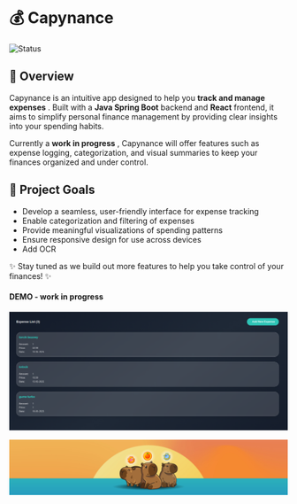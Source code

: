 # 💰 **Capynance**

![Status](https://img.shields.io/badge/Status-In%20Progress-orange)

## 🚀 **Overview**

Capynance is an intuitive app designed to help you **track and manage expenses** . Built with a **Java Spring Boot** backend and **React** frontend, it aims to simplify personal finance management by providing clear insights into your spending habits.

Currently a **work in progress** , Capynance will offer features such as expense logging, categorization, and visual summaries to keep your finances organized and under control.

## 🎯 **Project Goals**

- Develop a seamless, user-friendly interface for expense tracking
- Enable categorization and filtering of expenses
- Provide meaningful visualizations of spending patterns
- Ensure responsive design for use across devices
- Add OCR

✨ Stay tuned as we build out more features to help you take control of your finances! ✨

#### DEMO - work in progress

![Demo - work in progress](images/capynance-demo.png)

![img](images/capy-cover-v2.png)
